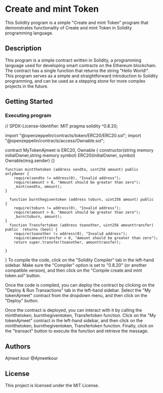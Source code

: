 # Create and mint Token

This Solidity program is a simple "Create and mint Token" program that demonstrates functionality of Create and mint Token in Solidity programming language. 
## Description

This program is a simple contract written in Solidity, a programming language used for developing smart contracts on the Ethereum blockchain. The contract has a single function that returns the string "Hello World!". This program serves as a simple and straightforward introduction to Solidity programming, and can be used as a stepping stone for more complex projects in the future.

## Getting Started

### Executing program

// SPDX-License-Identifier: MIT
pragma solidity ^0.8.20;

import "@openzeppelin/contracts/token/ERC20/ERC20.sol";
import "@openzeppelin/contracts/access/Ownable.sol";

contract MyTokenAjmeet is ERC20, Ownable {
    constructor(string memory initialOwner,string memory symbol)
        ERC20(initialOwner, symbol)
        Ownable(msg.sender)
    {}

    function mintthetoken (address sendto, uint256 amount) public onlyOwner {
        require(sendto != address(0), "Invalid address");
        require(amount > 0, "Amount should be greater than zero");
        _mint(sendto, amount);
    }

      function burnthegiventoken (address toburn, uint256 amount) public  {   
        require(toburn != address(0), "Invalid address");
        require(amount > 0, "Amount should be greater than zero");
        _burn(toburn, amount);
    }
      function Transfertoken (address toanother, uint256 amounttransfer) public  returns (bool) {
        require(toanother != address(0), "Invalid address");
        require(amounttransfer > 0, "Amount should be greater than zero");
        return super.transfer(toanother, amounttransfer);
        
    }
}
To compile the code, click on the "Solidity Compiler" tab in the left-hand sidebar. Make sure the "Compiler" option is set to "0.8.20" (or another compatible version), and then click on the "Compile create and mint token.sol" button.

Once the code is compiled, you can deploy the contract by clicking on the "Deploy & Run Transactions" tab in the left-hand sidebar. Select the "My tokenAjmeet" contract from the dropdown menu, and then click on the "Deploy" button.

Once the contract is deployed, you can interact with it by calling the mintthetoken, burnthegiventoken, Transfertoken function. Click on the "My tokenAjmeet" contract in the left-hand sidebar, and then click on the  mintthetoken, burnthegiventoken, Transfertoken  function. Finally, click on the "transact" button to execute the function and retrieve the message.

## Authors

Ajmeet kour @Ajmeetkour


## License

This project is licensed under the MIT License.
